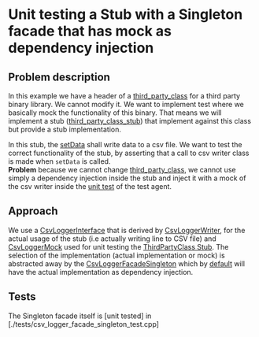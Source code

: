# Unit testing a Stub with a Singleton facade that has mock as dependency injection

## Problem description
In this example we have a header of a [third_party_class](./third_party_class.h) for a third party binary library. We cannot modify it.
We want to implement test where we basically mock the functionality of this binary.
That means we will implement a stub ([third_party_class_stub](./third_party_class_stub.cpp)) that implement against this class but provide a stub implementation.  

In this stub, the [setData](./third_party_header.h#L9) shall write data to a csv file.
We want to test the correct functionality of the stub, by asserting that a call to csv writer class is made when `setData` is called.  
**Problem** because we cannot change [third_party_class](./third_party_class.h), we cannot use simply a dependency injection inside the stub and inject it with a mock of the csv writer inside the [unit test](./tests/stub_unit_test.cpp) of the test agent.


## Approach
We use a [CsvLoggerInterface](./csv_logger_interface.h) that is derived by [CsvLoggerWriter](./csv_logger_writer.h), for the actual usage of the stub (i.e actually writing line to CSV file) and [CsvLoggerMock](./csv_logger_mock.h) used for unit testing the [ThirdPartyClass Stub](./third_party_class_stub.cpp).
The selection of the implementation (actual implementation or mock) is abstracted away by the [CsvLoggerFacadeSingleton](./csv_logger_facade_singleton.h) which by [default](./csv_logger_facade_singleton.h#L11) will have the actual implementation as dependency injection.

## Tests
The Singleton facade itself is [unit tested] in [./tests/csv_logger_facade_singleton_test.cpp]
